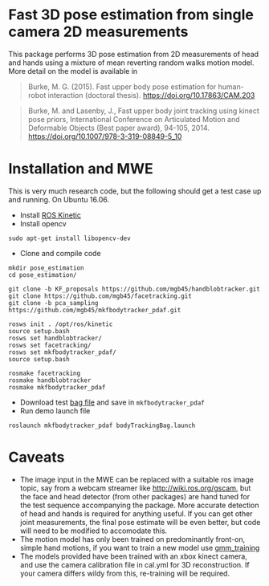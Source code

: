 # Fast 3D pose estimation from single camera 2D measurements

This package performs 3D pose estimation from 2D measurements of head and hands using a mixture of mean reverting random walks motion model. More detail on the model is available in 

> Burke, M. G. (2015). Fast upper body pose estimation for human-robot interaction (doctoral thesis). https://doi.org/10.17863/CAM.203

> Burke, M. and Lasenby, J., Fast upper body joint tracking using kinect pose priors, International Conference on Articulated Motion and Deformable Objects (Best paper award), 94-105, 2014. https://doi.org/10.1007/978-3-319-08849-5_10

# Installation and MWE
This is very much research code, but the following should get a test case up and running. On Ubuntu 16.06.

* Install [ROS Kinetic](http://wiki.ros.org/kinetic/Installation/Ubuntu)
* Install opencv
```
sudo apt-get install libopencv-dev
```
* Clone and compile code
```
mkdir pose_estimation
cd pose_estimation/

git clone -b KF_proposals https://github.com/mgb45/handblobtracker.git
git clone https://github.com/mgb45/facetracking.git
git clone -b pca_sampling https://github.com/mgb45/mkfbodytracker_pdaf.git

rosws init . /opt/ros/kinetic
source setup.bash
rosws set handblobtracker/
rosws set facetracking/
rosws set mkfbodytracker_pdaf/
source setup.bash

rosmake facetracking
rosmake handblobtracker
rosmake mkfbodytracker_pdaf
```
* Download test [bag file](https://drive.google.com/file/d/0BxI1ZklhNyhhdV9Fa0tDVW5pTDg/view?usp=sharing) and save in `mkfbodytracker_pdaf`
* Run demo launch file
```
roslaunch mkfbodytracker_pdaf bodyTrackingBag.launch
```

# Caveats
* The image input in the MWE can be replaced with a suitable ros image topic, say from a webcam streamer like http://wiki.ros.org/gscam, but the face and head detector (from other packages) are hand tuned for the test sequence accompanying the package. More accurate detection of head and hands is required for anything useful. If you can get other joint measurements, the final pose estimate will be even better, but code will need to be modified to accomodate this.
* The motion model has only been trained on predominantly front-on, simple hand motions, if you want to train a new model use [gmm_training](https://github.com/mgb45/gmm_training)
* The models provided have been trained with an xbox kinect camera, and use the camera calibration file in cal.yml for 3D reconstruction. If your camera differs wildy from this, re-training will be required.


